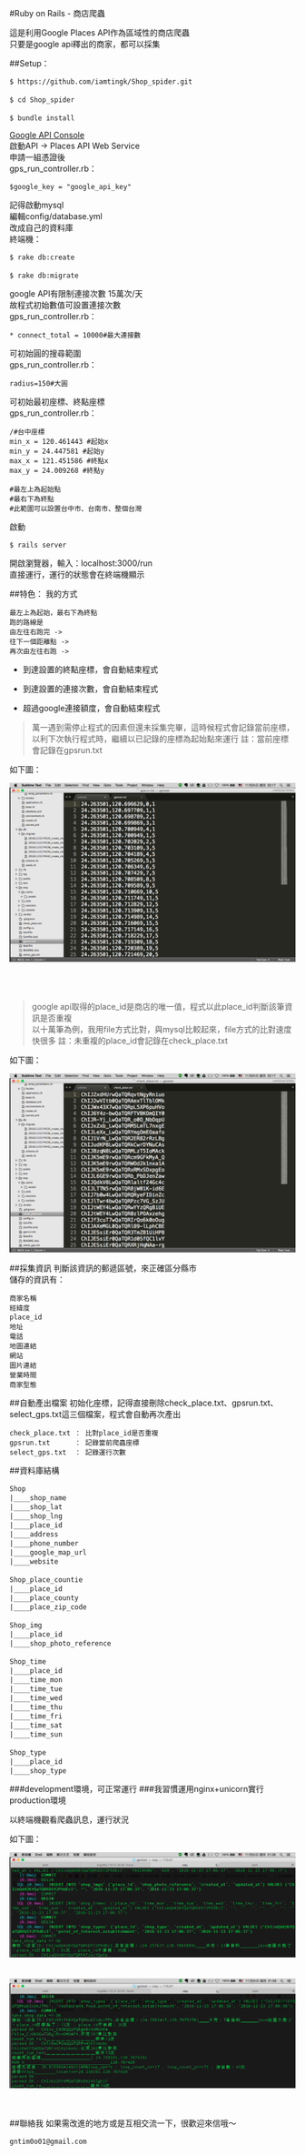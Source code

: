 
#Ruby on Rails - 商店爬蟲


這是利用Google Places API作為區域性的商店爬蟲</br>
只要是google api釋出的商家，都可以採集


##Setup：
```
$ https://github.com/iamtingk/Shop_spider.git

$ cd Shop_spider

$ bundle install
```


[Google API Console](https://console.developers.google.com)</br>
啟動API -> Places API Web Service</br>
申請一組憑證後</br>
gps_run_controller.rb：
```
$google_key = "google_api_key"
```

記得啟動mysql</br>
編輯config/database.yml</br>
改成自己的資料庫</br>
終端機：
```
$ rake db:create

$ rake db:migrate
```


google API有限制連接次數 15萬次/天 </br>
故程式初始數值可設置連接次數</br>
gps_run_controller.rb：
```
* connect_total = 10000#最大連接數
```

可初始圓的搜尋範圍</br>
gps_run_controller.rb：
```
radius=150#大圓
```



可初始最初座標、終點座標</br>
gps_run_controller.rb：
```
/#台中座標
min_x = 120.461443 #起始x
min_y = 24.447581 #起始y
max_x = 121.451586 #終點x
max_y = 24.009268 #終點y

#最左上為起始點
#最右下為終點
#此範圍可以設置台中市、台南市、整個台灣
```

啟動
```
$ rails server
```


開啟瀏覽器，輸入：localhost:3000/run</br>
直接運行，運行的狀態會在終端機顯示


##特色：
我的方式
```
最左上為起始，最右下為終點
跑的路線是
由左往右跑完 -> 
往下一個距離點 -> 
再次由左往右跑 -> 
```


* 到達設置的終點座標，會自動結束程式


* 到達設置的連接次數，會自動結束程式


* 超過google連接額度，會自動結束程式


>萬一遇到需停止程式的因素但還未採集完畢，這時候程式會記錄當前座標，以利下次執行程式時，繼續以已記錄的座標為起始點來運行
>註：當前座標會記錄在gpsrun.txt


如下圖：


![gpsrun.txt](https://github.com/iamtingk/Shop_spider/blob/master/pic/14233.png)
</br>
</br>
</br>
</br>
>google api取得的place_id是商店的唯一值，程式以此place_id判斷該筆資訊是否重複</br>
以十萬筆為例，我用file方式比對，與mysql比較起來，file方式的比對速度快很多
>註：未重複的place_id會記錄在check_place.txt


如下圖：


![check_place](https://github.com/iamtingk/Shop_spider/blob/master/pic/14234.png)





##採集資訊
判斷該資訊的郵遞區號，來正確區分縣市</br>
儲存的資訊有：
```
商家名稱
經緯度
place_id
地址
電話
地圖連結
網站
圖片連結
營業時間
商家型態
```



##自動產出檔案
初始化座標，記得直接刪除check_place.txt、gpsrun.txt、select_gps.txt這三個檔案，程式會自動再次產出
```
check_place.txt ： 比對place_id是否重複
gpsrun.txt      ： 記錄當前爬蟲座標
select_gps.txt  ： 記錄運行次數
```

##資料庫結構
```
Shop
|____shop_name
|____shop_lat
|____shop_lng
|____place_id
|____address
|____phone_number
|____google_map_url
|____website

Shop_place_countie
|____place_id
|____place_county
|____place_zip_code

Shop_img
|____place_id
|____shop_photo_reference

Shop_time
|____place_id
|____time_mon
|____time_tue
|____time_wed
|____time_thu
|____time_fri
|____time_sat
|____time_sun

Shop_type
|____place_id
|____shop_type
```


###development環境，可正常運行
###我習慣運用nginx+unicorn實行production環境
</br>

以終端機觀看爬蟲訊息，運行狀況

如下圖：




![運行1](https://github.com/iamtingk/Shop_spider/blob/master/pic/14231.png)
</br>
</br>
</br>
![運行2](https://github.com/iamtingk/Shop_spider/blob/master/pic/14232.png)
</br>
</br>
</br>

##聯絡我
如果需改進的地方或是互相交流一下，很歡迎來信哦～
```
gntim0o01@gmail.com
```
</br>
</br>
